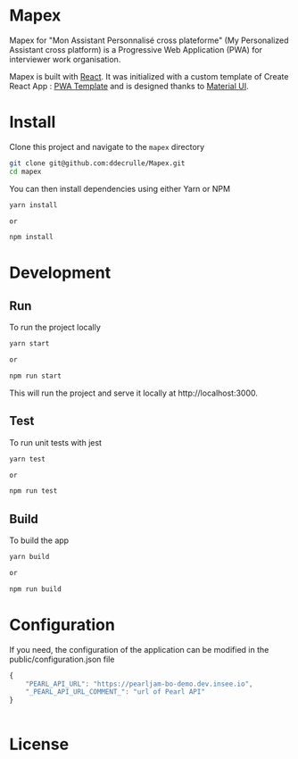 # Mapex

Mapex for "Mon Assistant Personnalisé cross plateforme" (My Personalized Assistant cross platform) is a Progressive Web Application (PWA) for interviewer work organisation. 

Mapex is built with [React](https://reactjs.org/). It was initialized with a custom template of Create React App : [PWA Template](https://www.npmjs.com/package/cra-template-pwa) and is designed thanks to [Material UI](https://material-ui.com/).

# Install 

Clone this project and navigate to the `mapex` directory

```bash
git clone git@github.com:ddecrulle/Mapex.git
cd mapex
 ```
You can then install dependencies using either Yarn or NPM
```bash
yarn install

or 

npm install
```

# Development
## Run
To run the project locally 
```bash
yarn start 

or 

npm run start
```
This will run the project and serve it locally at http://localhost:3000.

## Test
To run unit tests with jest

```bash
yarn test 

or 

npm run test
```
## Build

To build the app 

```bash
yarn build 

or 

npm run build
```

# Configuration

If you need, the configuration of the application can be modified in the public/configuration.json file 

```javascript
{
    "PEARL_API_URL": "https://pearljam-bo-demo.dev.insee.io",
    "_PEARL_API_URL_COMMENT_": "url of Pearl API"
}
    
```

# License
